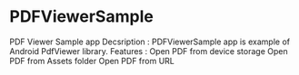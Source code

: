 # PDFViewerSample
PDF Viewer Sample app 
Decsription : 
 PDFViewerSample app is example of Android PdfViewer library. 
 Features :
    Open PDF from device storage
	  Open PDF from Assets folder
    Open PDF from URL	
